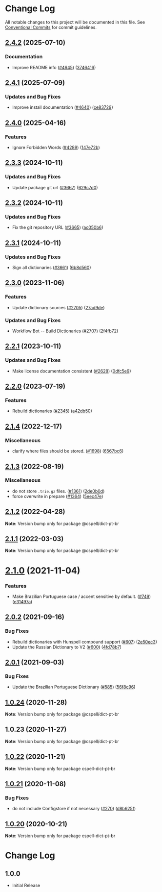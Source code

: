 # Change Log

All notable changes to this project will be documented in this file.
See [Conventional Commits](https://conventionalcommits.org) for commit guidelines.

## [2.4.2](https://github.com/streetsidesoftware/cspell-dicts/compare/@cspell/dict-pt-br@2.4.1...@cspell/dict-pt-br@2.4.2) (2025-07-10)


### Documentation

* Improve README info ([#4645](https://github.com/streetsidesoftware/cspell-dicts/issues/4645)) ([3746416](https://github.com/streetsidesoftware/cspell-dicts/commit/37464162c8df11283e896a901995c50c7805324a))

## [2.4.1](https://github.com/streetsidesoftware/cspell-dicts/compare/@cspell/dict-pt-br@2.4.0...@cspell/dict-pt-br@2.4.1) (2025-07-09)


### Updates and Bug Fixes

* Improve install documentation ([#4640](https://github.com/streetsidesoftware/cspell-dicts/issues/4640)) ([ce83729](https://github.com/streetsidesoftware/cspell-dicts/commit/ce837295163125b6ff57494d9de1609edc6204e6))

## [2.4.0](https://github.com/streetsidesoftware/cspell-dicts/compare/@cspell/dict-pt-br@2.3.3...@cspell/dict-pt-br@2.4.0) (2025-04-16)


### Features

* Ignore Forbidden Words ([#4289](https://github.com/streetsidesoftware/cspell-dicts/issues/4289)) ([147e72b](https://github.com/streetsidesoftware/cspell-dicts/commit/147e72b3a2acbf54013fc46f36f18cb17b8d6ba7))

## [2.3.3](https://github.com/streetsidesoftware/cspell-dicts/compare/@cspell/dict-pt-br@2.3.2...@cspell/dict-pt-br@2.3.3) (2024-10-11)


### Updates and Bug Fixes

* Update package git url ([#3667](https://github.com/streetsidesoftware/cspell-dicts/issues/3667)) ([629c7d0](https://github.com/streetsidesoftware/cspell-dicts/commit/629c7d0a5e1bacad1d3874b1f8372edc3494ef97))

## [2.3.2](https://github.com/streetsidesoftware/cspell-dicts/compare/@cspell/dict-pt-br@2.3.1...@cspell/dict-pt-br@2.3.2) (2024-10-11)


### Updates and Bug Fixes

* Fix the git repository URL ([#3665](https://github.com/streetsidesoftware/cspell-dicts/issues/3665)) ([ac050b6](https://github.com/streetsidesoftware/cspell-dicts/commit/ac050b697d57820109995e92fac5ccc32ced1723))

## [2.3.1](https://github.com/streetsidesoftware/cspell-dicts/compare/@cspell/dict-pt-br@2.3.0...@cspell/dict-pt-br@2.3.1) (2024-10-11)


### Updates and Bug Fixes

* Sign all dictionaries ([#3661](https://github.com/streetsidesoftware/cspell-dicts/issues/3661)) ([6b8d560](https://github.com/streetsidesoftware/cspell-dicts/commit/6b8d560cf51a593458ce42bca415859f872cfc97))

## [2.3.0](https://github.com/streetsidesoftware/cspell-dicts/compare/@cspell/dict-pt-br@2.2.1...@cspell/dict-pt-br@2.3.0) (2023-11-06)


### Features

* Update dictionary sources ([#2705](https://github.com/streetsidesoftware/cspell-dicts/issues/2705)) ([27ad9de](https://github.com/streetsidesoftware/cspell-dicts/commit/27ad9de120fc71bc1b9a2aacc4407c423aeee2fd))


### Updates and Bug Fixes

* Workflow Bot -- Build Dictionaries ([#2707](https://github.com/streetsidesoftware/cspell-dicts/issues/2707)) ([2f4fb72](https://github.com/streetsidesoftware/cspell-dicts/commit/2f4fb72ad0b370c78bdbc19f38ee6a452e767010))

## [2.2.1](https://github.com/streetsidesoftware/cspell-dicts/compare/@cspell/dict-pt-br@2.2.0...@cspell/dict-pt-br@2.2.1) (2023-10-11)


### Updates and Bug Fixes

* Make license documentation consistent ([#2628](https://github.com/streetsidesoftware/cspell-dicts/issues/2628)) ([0dfc5e9](https://github.com/streetsidesoftware/cspell-dicts/commit/0dfc5e918d475a9694ce64bdc74c473d6097af62))

## [2.2.0](https://github.com/streetsidesoftware/cspell-dicts/compare/@cspell/dict-pt-br@2.1.4...@cspell/dict-pt-br@2.2.0) (2023-07-19)


### Features

* Rebuild dictionaries ([#2345](https://github.com/streetsidesoftware/cspell-dicts/issues/2345)) ([a42db50](https://github.com/streetsidesoftware/cspell-dicts/commit/a42db50300924afe6a44049f4d26a86c5a09457a))

## [2.1.4](https://github.com/streetsidesoftware/cspell-dicts/compare/@cspell/dict-pt-br@2.1.3...@cspell/dict-pt-br@2.1.4) (2022-12-17)


### Miscellaneous

* clarify where files should be stored. ([#1698](https://github.com/streetsidesoftware/cspell-dicts/issues/1698)) ([6567bc6](https://github.com/streetsidesoftware/cspell-dicts/commit/6567bc62130404cb32945bdcc3bf07316c839396))

## [2.1.3](https://github.com/streetsidesoftware/cspell-dicts/compare/@cspell/dict-pt-br@2.1.2...@cspell/dict-pt-br@2.1.3) (2022-08-19)


### Miscellaneous

* do not store `.trie.gz` files. ([#1361](https://github.com/streetsidesoftware/cspell-dicts/issues/1361)) ([2de0b0d](https://github.com/streetsidesoftware/cspell-dicts/commit/2de0b0df4b8addfd69e2e6899c05f8b502799b7c))
* force overwrite in prepare ([#1364](https://github.com/streetsidesoftware/cspell-dicts/issues/1364)) ([5eec47e](https://github.com/streetsidesoftware/cspell-dicts/commit/5eec47e223f1dd6370fcbc3c1b6b0361c92bbddf))

## [2.1.2](https://github.com/streetsidesoftware/cspell-dicts/compare/@cspell/dict-pt-br@2.1.1...@cspell/dict-pt-br@2.1.2) (2022-04-28)

**Note:** Version bump only for package @cspell/dict-pt-br





## [2.1.1](https://github.com/streetsidesoftware/cspell-dicts/compare/@cspell/dict-pt-br@2.1.0...@cspell/dict-pt-br@2.1.1) (2022-03-03)

**Note:** Version bump only for package @cspell/dict-pt-br





# [2.1.0](https://github.com/streetsidesoftware/cspell-dicts/compare/@cspell/dict-pt-br@2.0.2...@cspell/dict-pt-br@2.1.0) (2021-11-04)


### Features

* Make Brazilian Portuguese case / accent sensitive by default. ([#749](https://github.com/streetsidesoftware/cspell-dicts/issues/749)) ([e31497a](https://github.com/streetsidesoftware/cspell-dicts/commit/e31497a30a40cb01577bf95c8bb97b6e4d662ecb))





## [2.0.2](https://github.com/streetsidesoftware/cspell-dicts/compare/@cspell/dict-pt-br@2.0.1...@cspell/dict-pt-br@2.0.2) (2021-09-16)


### Bug Fixes

* Rebuild dictionaries with Hunspell compound support ([#607](https://github.com/streetsidesoftware/cspell-dicts/issues/607)) ([2e50ec3](https://github.com/streetsidesoftware/cspell-dicts/commit/2e50ec30dae89bef42c673265e9854b61598f786))
* Update the Russian Dictionary to V2 ([#600](https://github.com/streetsidesoftware/cspell-dicts/issues/600)) ([4fd78b7](https://github.com/streetsidesoftware/cspell-dicts/commit/4fd78b77b91f1f7f4aaad547574df55a789a070e))





## [2.0.1](https://github.com/streetsidesoftware/cspell-dicts/compare/@cspell/dict-pt-br@1.0.24...@cspell/dict-pt-br@2.0.1) (2021-09-03)


### Bug Fixes

* Update the Brazilian Portuguese Dictionary ([#585](https://github.com/streetsidesoftware/cspell-dicts/issues/585)) ([56f8c96](https://github.com/streetsidesoftware/cspell-dicts/commit/56f8c9663a7f2d93eff03d81f46c8ccbcf9ce41c))





## [1.0.24](https://github.com/streetsidesoftware/cspell-dicts/compare/@cspell/dict-pt-br@1.0.23...@cspell/dict-pt-br@1.0.24) (2020-11-28)

**Note:** Version bump only for package @cspell/dict-pt-br





## 1.0.23 (2020-11-27)

**Note:** Version bump only for package @cspell/dict-pt-br





## [1.0.22](https://github.com/streetsidesoftware/cspell-dicts/compare/cspell-dict-pt-br@1.0.21...cspell-dict-pt-br@1.0.22) (2020-11-21)

**Note:** Version bump only for package cspell-dict-pt-br

## [1.0.21](https://github.com/streetsidesoftware/cspell-dicts/compare/cspell-dict-pt-br@1.0.20...cspell-dict-pt-br@1.0.21) (2020-11-08)

### Bug Fixes

- do not include Configstore if not necessary ([#270](https://github.com/streetsidesoftware/cspell-dicts/issues/270)) ([d8b625f](https://github.com/streetsidesoftware/cspell-dicts/commit/d8b625f2f42d5cc6c4a9390216ac1e5037886e44))

## [1.0.20](https://github.com/streetsidesoftware/cspell-dicts/compare/cspell-dict-pt-br@1.0.19...cspell-dict-pt-br@1.0.20) (2020-10-21)

**Note:** Version bump only for package cspell-dict-pt-br

# Change Log

## 1.0.0

- Initial Release
